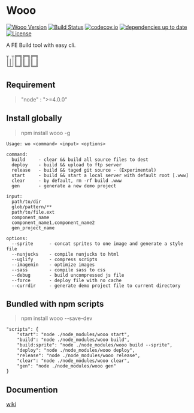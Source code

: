 # Wooo

[![Wooo Version](https://img.shields.io/npm/v/wooo.svg)](https://www.npmjs.com/package/wooo)
[![Build Status](https://travis-ci.org/keelii/wo.svg?branch=master)](https://travis-ci.org/keelii/wo)
[![codecov.io](https://codecov.io/github/keelii/wo/coverage.svg?branch=master)](https://codecov.io/github/keelii/wo?branch=master)
[![dependencies up to date](https://david-dm.org/keelii/wo.svg)](https://david-dm.org/keelii/wo)
[![License](https://img.shields.io/npm/l/wooo.svg)](https://www.npmjs.com/package/wooo)

A FE Build tool with easy cli.

```
┬ ┬╔═╗╔═╗╔═╗
│││║ ║║ ║║ ║
└┴┘╚═╝╚═╝╚═╝
```

## Requirement

> "node" : ">=4.0.0"

## Install globally

> npm install wooo -g

```
Usage: wo <command> <input> <options>

command:
  build     - clear && build all source files to dest
  deploy    - build && upload to ftp server
  release   - build && taged git source - (Experimental)
  start     - build && start a local server with default root [.www]
  clear     - by default, rm -rf build .www
  gen       - generate a new demo project

input:
  path/to/dir
  glob/pattern/**
  path/to/file.ext
  component_name
  component_name1,component_name2
  gen_project_name

options:
  --sprite      - concat sprites to one image and generate a style file
  --nunjucks    - compile nunjucks to html
  --uglify      - compress scripts
  --imagemin    - optimize images
  --sass        - compile sass to css
  --debug       - build uncompressed js file
  --force       - deploy file with no cache
  --currdir     - generate demo project file to current directory
```

## Bundled with npm scripts

> npm install wooo --save-dev

```
"scripts": {
    "start": "node ./node_modules/wooo start",
    "build": "node ./node_modules/wooo build",
    "build:sprite": "node ./node_modules/wooo build --sprite",
    "deploy": "node ./node_modules/wooo deploy",
    "release": "node ./node_modules/wooo release",
    "clear": "node ./node_modules/wooo clear",
    "gen": "node ./node_modules/wooo gen"
}
```

## Documention

[wiki](https://github.com/keelii/wo/wiki)
